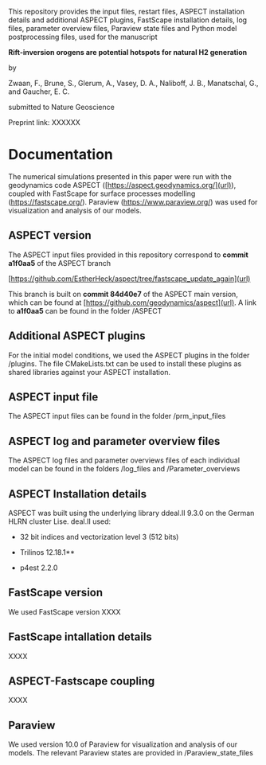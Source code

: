 This repository provides the input files, restart files, ASPECT installation details and additional ASPECT plugins, FastScape installation details, log files, parameter overview files, Paraview state files and Python model postprocessing files, used for the manuscript

**Rift-inversion orogens are potential hotspots for natural H2 generation**

by

Zwaan, F., Brune, S., Glerum, A., Vasey, D. A., Naliboff, J. B., Manatschal, G., and Gaucher, E. C.

submitted to Nature Geoscience

Preprint link: XXXXXX

# Documentation

The numerical simulations presented in this paper were run with the geodynamics code ASPECT ([https://aspect.geodynamics.org/](url)), coupled with FastScape for surface processes modelling (https://fastscape.org/). Paraview (https://www.paraview.org/) was used for visualization and analysis of our models.

## ASPECT version

The ASPECT input files provided in this repository correspond to **commit a1f0aa5** of the ASPECT branch

[https://github.com/EstherHeck/aspect/tree/fastscape_update_again](url)

This branch is built on **commit 84d40e7** of the ASPECT main version, which can be found at [https://github.com/geodynamics/aspect](url). A link to **a1f0aa5** can be found in the folder /ASPECT

## Additional ASPECT plugins

For the initial model conditions, we used the ASPECT plugins in the folder /plugins. The file CMakeLists.txt can be used to install these plugins as shared libraries against your ASPECT installation.

## ASPECT input file

The ASPECT input files can be found in the folder /prm_input_files

## ASPECT log and parameter overview files

The ASPECT log files and parameter overviews files of each individual model can be found in the folders /log_files and /Parameter_overviews

## ASPECT Installation details

ASPECT was built using the underlying library ddeal.II 9.3.0 on the German HLRN cluster Lise. deal.II used:

- 32 bit indices and vectorization level 3 (512 bits)

- Trilinos 12.18.1**

- p4est 2.2.0

## FastScape version

We used FastScape version XXXX

## FastScape intallation details

XXXX

## ASPECT-Fastscape coupling

XXXX

## Paraview 

We used version 10.0 of Paraview for visualization and analysis of our models. The relevant Paraview states are provided in /Paraview_state_files
